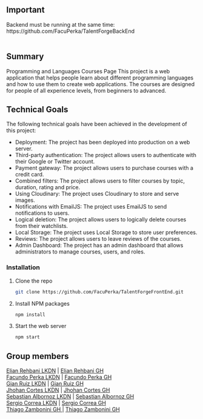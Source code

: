 <h2>Important</h2>
Backend must be running at the same time: https://github.com/FacuPerka/TalentForgeBackEnd
<br>
<br>

<h2>Summary</h2>
Programming and Languages Courses Page
This project is a web application that helps people learn about different programming languages and how to use them to create web applications. The courses are designed for people of all experience levels, from beginners to advanced.

<h2>Technical Goals</h2>

The following technical goals have been achieved in the development of this project:
* Deployment: The project has been deployed into production on a web server.
* Third-party authentication: The project allows users to authenticate with their Google or Twitter account.
* Payment gateway: The project allows users to purchase courses with a credit card.
* Combined filters: The project allows users to filter courses by topic, duration, rating and price.
* Using Cloudinary: The project uses Cloudinary to store and serve images.
* Notifications with EmailJS: The project uses EmailJS to send notifications to users.
* Logical deletion: The project allows users to logically delete courses from their watchlists.
* Local Storage: The project uses Local Storage to store user preferences.
* Reviews: The project allows users to leave reviews of the courses.
* Admin Dashboard: The project has an admin dashboard that allows administrators to manage courses, users, and roles.

### Installation

1. Clone the repo
   ```sh
   git clone https://github.com/FacuPerka/TalentForgeFrontEnd.git
   ```
2. Install NPM packages
   ```sh
   npm install
   ```
3. Start the web server
   ```js
   npm start
   ```

## Group members
[Elian Rehbani LKDN](https://www.linkedin.com/in/elián-rehbani-96113624b/) | [Elian Rehbani GH](https://github.com/ERehbani)<br>
[Facundo Perka LKDN](https://www.linkedin.com/in/facuperka/) | [Facundo Perka GH](https://github.com/FacuPerka)<br>
[Gian Ruiz LKDN](https://www.linkedin.com/in/gian-carlo-ruiz-patiño-320270183/) | [Gian Ruiz GH](https://github.com/Giankrp)<br>
[Jhohan Cortes LKDN](https://www.linkedin.com/in/jhohan-cortes-a314a8213/) | [Jhohan Cortes GH](https://github.com/JhohanCortes)<br>
[Sebastian Albornoz LKDN](https://www.linkedin.com/in/sebastian-albornoz-126b90237/) | [Sebastian Albornoz GH](https://github.com/Shakkus)<br>
[Sergio Correa LKDN](https://www.linkedin.com/in/sergio-correa-a85563267/) | [Sergio Correa GH](https://github.com/SergioFCorrea)<br>
[Thiago Zambonini GH ](https://www.linkedin.com/in/thiago-zambonini-2a279a239/) | [Thiago Zambonini GH ](https://www.linkedin.com/in/thiago-zambonini-2a279a239/)<br>
